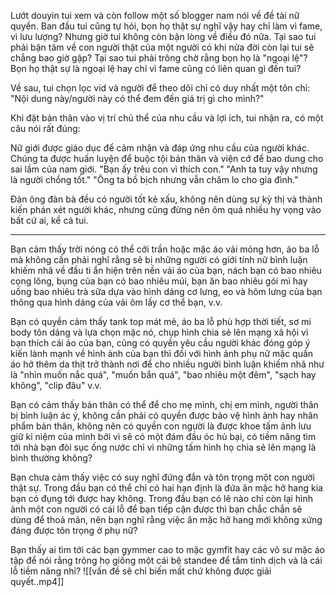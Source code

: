 Lướt douyin tui xem và còn follow một số blogger nam nói về đề tài nữ quyền. Ban đầu tui cũng tự hỏi, bọn họ thật sự nghĩ vậy hay chỉ làm vì fame, vì lưu lượng? Nhưng giờ tui không còn bận lòng về điều đó nữa. Tại sao tui phải bận tâm về con người thật của một người có khi nửa đời còn lại tui sẽ chẳng bao giờ gặp? Tại sao tui phải trông chờ rằng bọn họ là "ngoại lệ"? Bọn họ thật sự là ngoại lệ hay chỉ vì fame cũng có liên quan gì đến tui? 

Về sau, tui chọn lọc vid và người để theo dõi chỉ có duy nhất một tôn chỉ: "Nội dung này/người này có thể đem đến giá trị gì cho mình?" 

Khi đặt bản thân vào vị trí chủ thể của nhu cầu và lợi ích, tui nhận ra, có một câu nói rất đúng: 

Nữ giới được giáo dục để cảm nhận và đáp ứng nhu cầu của người khác. Chúng ta được huấn luyện để buộc tội bản thân và viện cớ để bao dung cho sai lầm của nam giới. 
"Bạn ấy trêu con vì thích con." 
"Anh ta tuy vậy nhưng là người chồng tốt." 
"Ông ta bồ bịch nhưng vẫn chăm lo cho gia đình." 

Đàn ông đàn bà đều có người tốt kẻ xấu, không nên dùng sự kỳ thị và thành kiến phán xét người khác, nhưng cũng đừng nên ôm quá nhiều hy vọng vào bất cứ ai, kể cả tui.
___
Bạn cảm thấy trời nóng có thể cởi trần hoặc mặc áo vải mỏng hơn, áo ba lỗ mà không cần phải nghĩ rằng sẽ bị những người có giới tính nữ bình luận khiếm nhã về đầu ti ẩn hiện trên nền vải áo của bạn, nách bạn có bao nhiêu cọng lông, bụng của bạn có bao nhiêu múi, bạn ăn bao nhiêu gói mì hay uống bao nhiêu trà sữa dựa vào hình dáng cơ lưng, eo và hõm lưng của bạn thông qua hình dáng của vải ôm lấy cơ thể bạn, v.v.

Bạn có quyền cảm thấy tank top mát mẻ, áo ba lỗ phù hợp thời tiết, sơ mi body tôn dáng và lựa chọn mặc nó, chụp hình chia sẻ lên mạng xã hội vì bạn thích cái áo của bạn, cũng có quyền yêu cầu người khác đóng góp ý kiến lành mạnh về hình ảnh của bạn thì đối với hình ảnh phụ nữ mặc quần áo hở thêm da thịt trở thành nơi để cho nhiều người bình luận khiếm nhã như là "nhìn muốn nắc quá", "muốn bắn quá", "bao nhiêu một đêm", "sạch hay không", "clip đâu" v.v.

Bạn có cảm thấy bản thân có thể để cho mẹ mình, chị em mình, người thân bị bình luận ác ý, không cần phải có quyền được bảo vệ hình ảnh hay nhân phẩm bản thân, không nên có quyền con người là được khoe tấm ảnh lưu giữ kỉ niệm của mình bởi vì sẽ có một đám đầu óc hủ bại, có tiềm năng tìm tới nhà bạn đòi sục ống nước chỉ vì những tấm hình họ chia sẻ lên mạng là bình thường không?

Bạn chưa cảm thấy việc có suy nghĩ đứng đắn và tôn trọng một con người thật sự. Trong đầu bạn có thể chỉ có hai hạn định là đứa ăn mặc hở hang kia bạn có đụng tới được hay không. Trong đầu bạn có lẽ nào chỉ còn lại hình ảnh một con người có cái lỗ để bạn tiếp cận được thì bạn chắc chắn sẽ dùng để thoả mãn, nên bạn nghĩ rằng việc ăn mặc hở hang mới không xứng đáng được tôn trọng ở phụ nữ?

Bạn thấy ai tìm tới các bạn gymmer cao to mặc gymfit hay các võ sư mặc áo tập để nói rằng trông họ giống một cái bệ standee để tắm tinh dịch và là cái lỗ tiềm năng nhỉ?
![[vấn đề sẽ chỉ biến mất chứ không được giải quyết..mp4]]